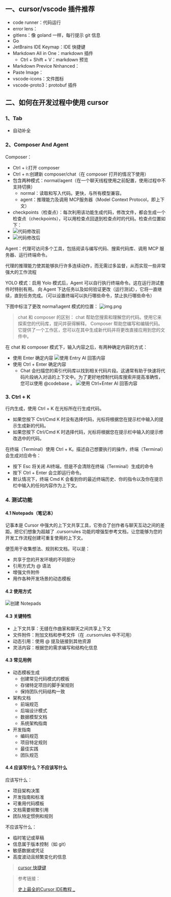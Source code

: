 ## 一、cursor/vscode 插件推荐

- code runner：代码运行
- error lens：
- gitlens：像 goland 一样，每行提示 git 信息
- Go
- JetBrains IDE Keymap：IDE 快捷键
- Markdown All in One：markdown 插件
  - Ctrl + Shift + V：markdown 预览
- Markdown Previce Nnhanced：
- Paste Image：
- vscode-icons：文件图标
- vscode-proto3：protobuf 插件



## 二、如何在开发过程中使用 cursor

### 1、Tab

- 自动补全

### 2、Composer And Agent

Composer：

- Ctrl + i:打开 composer
- Ctrl + n:创建新 composer/chat（在 composer 打开的情况下使用）
- 包含两种模式：normal/agent（在一个聊天线程使用之前配置，使用过程中不支持切换）
    - normal：读取和写入代码。更快，与所有模型兼容。
    - agent：推理能力及调用 MCP服务器（Model Context Protocol，即上下文）
- checkpoints（检查点）：每次利用该功能生成代码，修改文件，都会生成一个 检查点（checkpoints），可以用检查点回退到检查点时的代码。检查点位置如下：
- ![代码修改前](pictures/img1.png)
- ![代码修改后](pictures/img2.png)

Agent：代理可访问多个工具，包括阅读与编写代码、搜索代码库、调用 MCP 服务器、运行终端命令。

代理的推理能力使其能够执行许多连续动作，而无需过多监督，从而实现一些非常强大的工作流程

YOLO 模式：启用 Yolo 模式后，Agent 可以自行执行终端命令。这在运行测试套件时特别有用。
向 Agent 下达任务以及如何验证更改（运行测试），它将一直继续，直到任务完成。（可以设置终端可以执行哪些命令，禁止执行哪些命令）

下图中标注了更改 normal\agent 模式的位置：
![img.png](pictures/img.png)


> chat 和 composer 的区别：
> chat 帮助您搜索和理解您的代码。使用它来探索您的代码库，提问并获得解释。
> Composer 帮助您编写和编辑代码。它提供了一个工作区，您可以在其中生成新代码并将更改直接应用到您的文件中。

在 chat 和 composer 模式下，输入内容之后，有两种确定内容的方式：
- 使用 Enter 确定内容
![使用 Entry AI 回答内容](pictures/img3.png)
- 使用 Ctrl + Enter 确定内容
  - Chat 会扫描您的索引代码库以找到相关代码片段。这通常有助于快速将代码片段纳入对话的上下文中。为了更好地控制代码库搜索并提高准确性，您可以使用 @codebase 。
  ![使用 Ctrl+Enter AI 回答内容](pictures/img4.png)


### 3. Ctrl + K

行内生成，使用 Ctrl + K 在光标所在行生成代码。
- 如果您按下 Ctrl/Cmd K 时没有选择代码，光标将根据您在提示栏中输入的提示生成新的代码。
- 如果您按下 Ctrl/Cmd K 时选择代码，光标将根据您在提示栏中输入的提示修改选中的代码。

在终端（Terminal）使用 Ctrl + K。描述自己想要执行的操作，终端（Terminal）会生成对应命令：
- 按下 Esc 将关闭 AI终端，但是不会清除在终端（Terminal）生成的命令
- 按下 Ctrl + Enter 会立即运行命令。
- 默认情况下，终端 Cmd K 会看到你的最近终端历史、你的指令以及你在提示栏中输入的任何内容作为上下文。


### 4. 测试功能

#### 4.1 Notepads（笔记本）

记事本是 Cursor 中强大的上下文共享工具，它弥合了创作者与聊天互动之间的差距。把它们想象为超越了 .cursorrules 功能的增强型参考文档，让您能够为您的开发工作流程创建可重复使用的上下文。

便签用于收集想法、规则和文档，可以是：
- 共享于您的开发环境的不同部分
- 引用方式为 @ 语法
- 增强文件附件
- 用作各种开发场景的动态模板


#### 4.2 使用方式

![创建 Notepads](pictures/img5.png)

#### 4.3 关键特性

- 上下文共享：无缝在作曲家和聊天之间共享上下文
- 文件附件：附加文档和参考文件（在 .cursorrules 中不可用）
- 动态引用：使用 @ 提及链接到其他资源
- 灵活内容：根据您的需求编写和结构化信息


#### 4.3 常见用例

- 动态模板生成
  - 创建常见代码模式的模板
  - 存储特定项目的脚手架规则
  - 保持团队代码结构一致
- 架构文档
  - 前端规范
  - 后端设计模式
  - 数据模型文档
  - 系统架构指南
- 开发指南
  - 编码规范
  - 项目特定规则
  - 最佳实践
  - 团队规范

#### 4.4 应该写什么？不应该写什么

应该写什么：
- 项目架构决策
- 开发指南和标准
- 可重用代码模板
- 文档需要频繁引用
- 团队特定惯例和规则

不应该写什么：
- 临时笔记或草稿
- 信息属于版本控制（如 git）
- 敏感数据或凭证
- 高度波动且频繁变化的信息


> [cursor 快捷键]([URL](https://docs.cursor.com/kbd) "cursor 快捷键")



> 参考链接：
>
> [史上最全的Cursor IDE教程 _](https://www.cnblogs.com/ProsperousEnding/p/18660153 "史上最全的Cursor IDE教程 _")